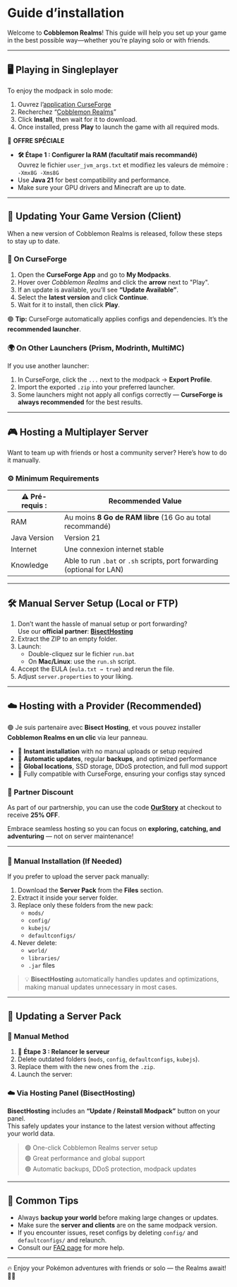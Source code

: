 # Guide d’installation

Welcome to **Cobblemon Realms**! This guide will help you set up your game in the best possible way—whether you’re playing solo or with friends.

---

## 🖥️ Playing in Singleplayer

To enjoy the modpack in solo mode:

1. Ouvrez l’[application CurseForge](https://www.curseforge.com/download/app)
2. Recherchez “[Cobblemon Realms](https://www.curseforge.com/minecraft/modpacks/cobblemon-realms)”
3. Click **Install**, then wait for it to download.
4. Once installed, press **Play** to launch the game with all required mods.

🎁 **OFFRE SPÉCIALE**

- **🛠️ Étape 1 : Configurer la RAM (facultatif mais recommandé)**\
  Ouvrez le fichier `user_jvm_args.txt` et modifiez les valeurs de mémoire :
  `-Xmx8G -Xms8G`
- Use **Java 21** for best compatibility and performance.
- Make sure your GPU drivers and Minecraft are up to date.

---

## 🔄 Updating Your Game Version (Client)

When a new version of Cobblemon Realms is released, follow these steps to stay up to date.

### 🧭 On CurseForge

1. Open the **CurseForge App** and go to **My Modpacks**.
2. Hover over _Cobblemon Realms_ and click the **arrow** next to "Play".
3. If an update is available, you’ll see **“Update Available”**.
4. Select the **latest version** and click **Continue**.
5. Wait for it to install, then click **Play**.

🟢 **Tip:** CurseForge automatically applies configs and dependencies. It’s the **recommended launcher**.

### 🌍 On Other Launchers (Prism, Modrinth, MultiMC)

If you use another launcher:

1. In CurseForge, click the `...` next to the modpack → **Export Profile**.
2. Import the exported `.zip` into your preferred launcher.
3. Some launchers might not apply all configs correctly — **CurseForge is always recommended** for the best results.

---

## 🎮 Hosting a Multiplayer Server

Want to team up with friends or host a community server? Here’s how to do it manually.

### ⚙️ Minimum Requirements

| ⚠️ **Pré-requis :** | Recommended Value                                                                          |
| ----------------------------------- | ------------------------------------------------------------------------------------------ |
| RAM                                 | Au moins **8 Go de RAM libre** (16 Go au total recommandé)              |
| Java Version                        | Version 21                                                                                 |
| Internet                            | Une connexion internet stable                                                              |
| Knowledge                           | Able to run `.bat` or `.sh` scripts, port forwarding (optional for LAN) |

---

## 🛠️ Manual Server Setup (Local or FTP)

1. Don’t want the hassle of manual setup or port forwarding?\
   Use our **official partner**: [**BisectHosting**](https://bisecthosting.com/CobblemonRealms)
2. Extract the ZIP to an empty folder.
3. Launch:
   - Double-cliquez sur le fichier `run.bat`
   - On **Mac/Linux**: use the `run.sh` script.
4. Accept the EULA (`eula.txt → true`) and rerun the file.
5. Adjust `server.properties` to your liking.

---

## ☁️ Hosting with a Provider (Recommended)

🟢 Je suis partenaire avec **Bisect Hosting**, et vous pouvez installer **Cobblemon Realms en un clic** via leur panneau.

- 🔧 **Instant installation** with no manual uploads or setup required
- 💾 **Automatic updates**, regular **backups**, and optimized performance
- 📍 **Global locations**, SSD storage, DDoS protection, and full mod support
- 🧩 Fully compatible with CurseForge, ensuring your configs stay synced

### 🎉 Partner Discount

As part of our partnership, you can use the code [**OurStory**](https://www.bisecthosting.com/OurStory) at checkout to receive **25% OFF**.

Embrace seamless hosting so you can focus on **exploring, catching, and adventuring** — not on server maintenance!

---

### 🧰 Manual Installation (If Needed)

If you prefer to upload the server pack manually:

1. Download the **Server Pack** from the **Files** section.
2. Extract it inside your server folder.
3. Replace only these folders from the new pack:
   - `mods/`
   - `config/`
   - `kubejs/`
   - `defaultconfigs/`
4. Never delete:
   - `world/`
   - `libraries/`
   - `.jar` files

> 💡 **BisectHosting** automatically handles updates and optimizations, making manual updates unnecessary in most cases.

---

## 🔄 Updating a Server Pack

### 🧰 Manual Method

1. 🔄 **Étape 3 : Relancer le serveur**
2. Delete outdated folders (`mods`, `config`, `defaultconfigs`, `kubejs`).
3. Replace them with the new ones from the `.zip`.
4. Launch the server:

### ☁️ Via Hosting Panel (BisectHosting)

**BisectHosting** includes an **“Update / Reinstall Modpack”** button on your panel.  
This safely updates your instance to the latest version without affecting your world data.

> 🟢 One-click Cobblemon Realms server setup\
> 🟢 Great performance and global support\
> 🟢 Automatic backups, DDoS protection, modpack updates

---

## 🧱 Common Tips

- Always **backup your world** before making large changes or updates.
- Make sure the **server and clients** are on the same modpack version.
- If you encounter issues, reset configs by deleting `config/` and `defaultconfigs/` and relaunch.
- Consult our [FAQ page](../faq.md) for more help.

---

🔥 Enjoy your Pokémon adventures with friends or solo — the Realms await! 🧭✨
